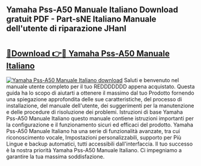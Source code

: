 ## Yamaha Pss-A50 Manuale Italiano Download gratuit PDF - Part-sNE Italiano Manuale dell'utente di riparazione JHanI

# <h2><a href="http://dfbpdr.blite.top/?on=Yamaha+Pss-A50+Manuale+Italiano">🔗Download 👉🔴 Yamaha Pss-A50 Manuale Italiano</a></h2>

[![Yamaha Pss-A50 Manuale Italiano download](https://i.imgur.com/lujVjoI.png)](http://dfbpdr.blite.top/?on=Yamaha+Pss-A50+Manuale+Italiano)
Saluti e benvenuto nel manuale utente completo per il tuo REDDDDDDD appena acquistato. Questa guida ha lo scopo di aiutarti a ottenere il massimo dal tuo Prodotto fornendo una spiegazione approfondita delle sue caratteristiche, del processo di installazione, del manuale dell'utente, dei suggerimenti per la manutenzione e delle procedure di risoluzione dei problemi. Istruzioni di base Yamaha Pss-A50 Manuale Italiano questo manuale contiene istruzioni importanti per la configurazione e il funzionamento sicuri ed efficaci del prodotto. Yamaha Pss-A50 Manuale Italiano ha una serie di funzionalità avanzate, tra cui riconoscimento vocale, Impostazioni personalizzabili, supporto per Più Lingue e backup automatici, tutti accessibili dall'interfaccia. Il tuo successo è la nostra priorità Yamaha Pss-A50 Manuale Italiano. Ci impegniamo a garantire la tua massima soddisfazione.
